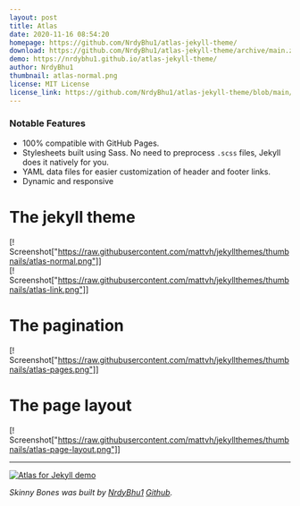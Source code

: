 ```yaml
---
layout: post
title: Atlas
date: 2020-11-16 08:54:20
homepage: https://github.com/NrdyBhu1/atlas-jekyll-theme/
download: https://github.com/NrdyBhu1/atlas-jekyll-theme/archive/main.zip   
demo: https://nrdybhu1.github.io/atlas-jekyll-theme/
author: NrdyBhu1
thumbnail: atlas-normal.png
license: MIT License
license_link: https://github.com/NrdyBhu1/atlas-jekyll-theme/blob/main/LICENSE
---
```


### Notable Features

* 100% compatible with GitHub Pages.
* Stylesheets built using Sass.
  No need to preprocess `.scss` files, Jekyll does it natively for you.
* YAML data files for easier customization of header and footer links.
* Dynamic and responsive

# The jekyll theme
[! Screenshot["https://raw.githubusercontent.com/mattvh/jekyllthemes/thumbnails/atlas-normal.png"]]
<br>
[! Screenshot["https://raw.githubusercontent.com/mattvh/jekyllthemes/thumbnails/atlas-link.png"]]

# The pagination
[! Screenshot["https://raw.githubusercontent.com/mattvh/jekyllthemes/thumbnails/atlas-pages.png"]]

# The page layout
[! Screenshot["https://raw.githubusercontent.com/mattvh/jekyllthemes/thumbnails/atlas-page-layout.png"]]


---

<a href="https://nrdybhu1.github.io/atlas-jekyll-theme/"><img
src="https://raw.githubusercontent.com/mattvh/jekyllthemes/thumbnails/atlas-link.png"
alt="Atlas for Jekyll demo"></a>

*Skinny Bones was built by [NrdyBhu1](nrdybhu1.github.io)
[Github](https://github.com/NrdyBhu1).*


